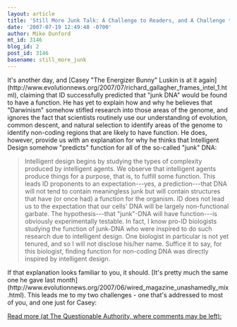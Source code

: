 ```yaml
---
layout: article
title: 'Still More Junk Talk: A Challenge to Readers, and A Challenge to Casey Luskin'
date: '2007-07-19 12:49:48 -0700'
author: Mike Dunford
mt_id: 3146
blog_id: 2
post_id: 3146
basename: still_more_junk
---
```

<p>
It's another day, and [Casey "The Energizer Bunny" Luskin is at it again](http://www.evolutionnews.org/2007/07/richard_gallagher_frames_intel_1.html), claiming that ID successfully predicted that "junk DNA" would be found to have a function. He has yet to explain how and why he believes that "Darwinism" somehow stifled research into those areas of the genome, and ignores the fact that scientists routinely use our understanding of evolution, common descent, and natural selection to identify areas of the genome to identify non-coding regions that are likely to have function. He does, however, provide us with an explanation for why he thinks that Intelligent Design somehow "predicts" function for all of the so-called "junk" DNA:
</p>

> Intelligent design begins by studying the types of complexity produced by intelligent agents. We observe that intelligent agents produce things for a purpose, that is, to fulfill some function. This leads ID proponents to an expectation---yes, a prediction---that DNA will not tend to contain meaningless junk but will contain structures that have (or once had) a function for the organism. ID does not lead us to the expectation that our cells' DNA will be largely non-functional garbate. The hypothesis---that "junk"-DNA will have function---is obviously experimentally testable. In fact, I know pro-ID biologists studying the function of junk-DNA who were inspired to do such research due to intelligent design. One biologist in particular is not yet tenured, and so I will not disclose his/her name. Suffice it to say, for this biologist, finding function for non-coding DNA was directly inspired by intelligent design.

<p>
If that explanation looks familiar to you, it should. [It's pretty much the same one he gave last month](http://www.evolutionnews.org/2007/06/wired_magazine_unashamedly_mix.html). This leads me to my two challenges - one that's addressed to most of you, and one just for Casey:
</p>

[Read more (at The Questionable Authority, where comments may be left):](http://scienceblogs.com/authority/2007/07/still_more_junk_talk_a_challen.php)
